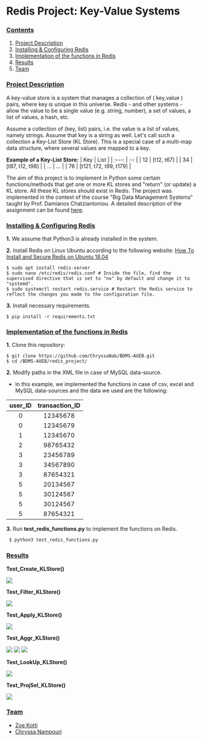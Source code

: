 # Redis Project: Key-Value Systems

### [**Contents**](#)
1. [Project Description](#descr)
1. [Installing & Configuring Redis](#Inst)
2. [Implementation of the functions in Redis](#Run)
3. [Results](#Results)
4. [Team](#Team)



<a name="Run"></a>
<a name="Results"></a>
<a name="Team"></a>

### [**Project Description**](#) <a name="descr"></a>
A key-value store is a system that manages a collection of ( key,value ) pairs, where key is unique in this universe. Redis - and other systems - 
allow the value to be a single value (e.g. string, number), a set of values, a list of values, a hash, etc.

Assume a collection of (key, list) pairs, i.e. the value is a list of values, namely strings. Assume that key is a string as well. Let's call such a collection 
a Key-List Store (KL Store). This is a special case of a multi-map data structure, where several values are mapped to a key.

**Example of a Key-List Store:**
| Key | List  | 
| :---:   | :-: | 
| 12 | [t12, t67] | 
| 34 | [t87, t12, t98] |
| ... | ... |
| 76 | [t121, t72, t99, t179] | 

The aim of this project is to implement in Python some certain functions/methods that get one or more KL stores and "return" (or update) a KL store.
All these KL stores should exist in Redis. The project was implemented in the context of the course "Big Data Management Systems" taught by Prof. Damianos Chatziantoniou. A detailed description of the assignment can be found [here](./kmeans_mapreduce/Proj1_Hadoop_Description.pdf).


<a name="cont"></a>
### [Installing & Configuring Redis](#) <a name="Inst"></a>



**1.** We assume that Python3 is already installed in the system.

**2.** Install Redis on Linux Ubuntu according to the following website: [How To Install and Secure Redis on Ubuntu 18.04](https://www.digitalocean.com/community/tutorials/how-to-install-and-secure-redis-on-ubuntu-18-04)


``` shell
$ sudo apt install redis-server
$ sudo nano /etc/redis/redis.conf # Inside the file, find the supervised directive that is set to "no" by default and change it to "systemd".
$ sudo systemctl restart redis.service # Restart the Redis service to reflect the changes you made to the configuration file.
``` 

**3.** Install necessary requirements.
``` shell
$ pip install -r requirements.txt
```

### [**Implementation of the functions in Redis**](#)

**1.** Clone this repository:

``` shell
$ git clone https://github.com/ChryssaNab/BDMS-AUEB.git
$ cd /BDMS-AUEB/redis_project/
```
**2.** Modify paths in the XML file in case of MySQL data-source. 
- In this example, we implemented the functions in case of csv, excel and MySQL data-sources and the data we used are the following:

| user_ID |	transaction_ID |
| :---:   | :-: | 
| 0	| 12345678 |
| 0	| 12345679 |
| 1	| 12345670 |
| 2	| 98765432 | 
| 3	| 23456789 |
| 3	| 34567890 |
| 3 |	87654321 |
| 5 |	20134567 |
| 5 |	30124567 |
| 5	| 30124567 |
| 5	| 87654321 |


**3.** Run **test_redis_functions.py** to implement the functions on Redis.

``` python
 $ python3 test_redis_functions.py
 ```
 
### [**Results**](#)

**Test_Create_KLStore()**

<img src="https://github.com/ChryssaNab/BDMS-AUEB/blob/master/redis_project/results/create_KLStore.png"/>

**Test_Filter_KLStore()**

<img src="https://github.com/ChryssaNab/BDMS-AUEB/blob/master/redis_project/results/Filter_KLStore.png"/>


**Test_Apply_KLStore()**

<img src="https://github.com/ChryssaNab/BDMS-AUEB/blob/master/redis_project/results/Apply_KLStore.png"/>


**Test_Aggr_KLStore()**

<img src="https://github.com/ChryssaNab/BDMS-AUEB/blob/master/redis_project/results/Aggr_KLStore_1.png"/>

<img src="https://github.com/ChryssaNab/BDMS-AUEB/blob/master/redis_project/results/Aggr_KLStore_2.png"/>

<img src="https://github.com/ChryssaNab/BDMS-AUEB/blob/master/redis_project/results/Aggr_KLStore_3.png"/>


**Test_LookUp_KLStore()**

<img src="https://github.com/ChryssaNab/BDMS-AUEB/blob/master/redis_project/results/LookUp_KLStore.png"/>

**Test_ProjSel_KLStore()**

<img src="https://github.com/ChryssaNab/BDMS-AUEB/blob/master/redis_project/results/ProjSel_KLStore.png"/>




### [**Team**](#)

- [Zoe Kotti](https://github.com/zkotti)
- [Chryssa Nampouri](https://github.com/ChryssaNab)
